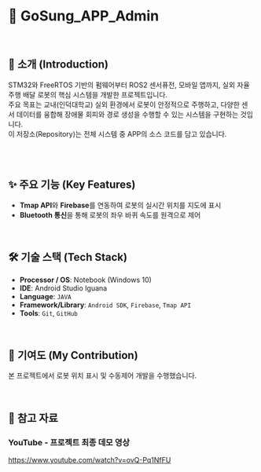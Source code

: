 # 📂 GoSung_APP_Admin

<br>

## 📖 소개 (Introduction)
STM32와 FreeRTOS 기반의 펌웨어부터 ROS2 센서퓨전, 모바일 앱까지, 실외 자율주행 배달 로봇의 핵심 시스템을 개발한 프로젝트입니다.<br>
주요 목표는 교내(인덕대학교) 실외 환경에서 로봇이 안정적으로 주행하고, 다양한 센서 데이터를 융합해 장애물 회피와 경로 생성을 수행할 수 있는 시스템을 구현하는 것입니다.<br>
이 저장소(Repository)는 전체 시스템 중 APP의 소스 코드를 담고 있습니다.<br><br>

<br>

## ✨ 주요 기능 (Key Features)
- **Tmap API**와 **Firebase**를 연동하여 로봇의 실시간 위치를 지도에 표시
- **Bluetooth 통신**을 통해 로봇의 좌우 바퀴 속도를 원격으로 제어
  
<br>

## 🛠️ 기술 스택 (Tech Stack)
- **Processor / OS**: Notebook (Windows 10)
- **IDE**: Android Studio Iguana
- **Language**: `JAVA`
- **Framework/Library**: `Android SDK`, `Firebase`, `Tmap API`
- **Tools**: `Git`, `GitHub`

<br>

## 👤 기여도 (My Contribution)
본 프로젝트에서 로봇 위치 표시 및 수동제어 개발을 수행했습니다.

<br>

## 🔧 참고 자료
### YouTube - 프로젝트 최종 데모 영상
https://www.youtube.com/watch?v=ovQ-Pq1NfFU

<br>

